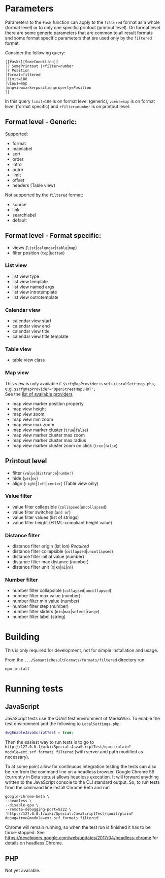 # Parameters

Parameters to the `#ask` function can apply to the `filtered` format as a whole (format level) or to only one specific printout (printout level). On format level there are some generic parameters that are common to all result formats and some format specific parameters that are used only by the `filtered` format.

Consider the following query:
```
{{#ask:[[SomeCondition]]
|? SomePrintout |+filter=number
|? Position
|format=filtered
|limit=100
|views=map
|mapviewmarkerpositionproperty=Position
}}
```

In this query `limit=100` is on format level (generic), `views=map` is on format level (format specific) and `+filter=number` is on printout level.

## Format level - Generic:

Supported:
* format
* mainlabel
* sort
* order
* intro
* outro
* limit
* offset
* headers (Table view)

Not supported by the `filtered` format:
* source
* link
* searchlabel
* default

## Format level - Format specific:
* views (`list`|`calendar`|`table`|`map`)
* filter position (`top`|`bottom`)

### List view

* list view type
* list view template
* list view named args
* list view introtemplate
* list view outrotemplate

### Calendar view

* calendar view start
* calendar view end
* calendar view title
* calendar view title template

### Table view

* table view class

### Map view

This view is only available if `$srfgMapProvider` is set in `LocalSettings.php`, e.g. `$srfgMapProvider='OpenStreetMap.HOT';`<br>
See the [list of available providers](http://leaflet-extras.github.io/leaflet-providers/preview/index.html)

* map view marker position property
* map view height 
* map view zoom
* map view min zoom
* map view max zoom
* map view marker cluster (`true`|`false`)
* map view marker cluster max zoom
* map view marker cluster max radius
* map view marker cluster zoom on click (`true`|`false`)

## Printout level

* filter (`value`|`distrance`|`number`)
* hide (`yes`|`no`)
* align (`right`|`left`|`center`) (Table view only)

### Value filter

* value filter collapsible (`collapsed`|`uncollapsed`)
* value filter switches (`and or`)
* value filter values (list of strings)
* value filter height (HTML-compliant height value)

### Distance filter

* distance filter origin (lat lon) *Required*
* distance filter collapsible (`collapsed`|`uncollapsed`)
* distance filter initial value (number)
* distance filter max distance (number)
* distance filter unit (`m`|`km`|`mi`|`nm`)

### Number filter

* number filter collapsible (`collapsed`|`uncollapsed`)
* number filter max value (number)
* number filter min value (number)
* number filter step (number)
* number filter sliders (`min`|`max`|`select`|`range`)
* number filter label (string)

# Building

This is only required for development, not for simple installation and usage.

From the `.../SemanticResultFormats/formats/filtered` directory run
 ```
 npm install
 ```

# Running tests

## JavaScript

JavaScript tests use the QUnit test environment of MediaWiki. To enable the test
environment add the following to `LocalSettings.php`:
``` PHP
$wgEnableJavaScriptTest = true;
```

Then the easiest way to run tests is to go to
`http://127.0.0.1/wiki/Special:JavaScriptTest/qunit/plain?module=ext.srf.formats.filtered`
(with server and path modified as necessary).


To at some point allow for continuous integration testing the tests can also be
run from the command line on a headless browser. Google Chrome 59 (currently in
Beta status) allows headless execution. It will forward anything written to the
JavaScript console to the CLI standard output. So, to run tests from the command
line install Chrome Beta and run  

```
google-chrome-beta \
--headless \
--disable-gpu \
--remote-debugging-port=9222 \
'http://127.0.0.1/wiki/Special:JavaScriptTest/qunit/plain?debug=true&module=ext.srf.formats.filtered'
```

Chrome will remain running, so when the test run is finished it has to be
force-stopped.
See https://developers.google.com/web/updates/2017/04/headless-chrome for
details on headless Chrome.
 
 ## PHP
 
 Not yet available.
